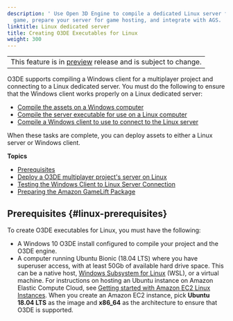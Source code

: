 ```yaml
---
description: ' Use Open 3D Engine to compile a dedicated Linux server for a multiplayer
  game, prepare your server for game hosting, and integrate with AGS. '
linktitle: Linux dedicated server
title: Creating O3DE Executables for Linux
weight: 300
---
```


|  |
| --- |
| This feature is in [preview](/docs/userguide/ly-glos-chap#preview) release and is subject to change\.  |

O3DE supports compiling a Windows client for a multiplayer project and connecting to a Linux dedicated server\. You must do the following to ensure that the Windows client works properly on a Linux dedicated server:
+ [Compile the assets on a Windows computer](/docs/user-guide/tutorials/packaging/tutorial-release.md)
+ [Compile the server executable for use on a Linux computer](/docs/user-guide/features/platforms/linux/build-lumberyard-executable.md)
+ [Compile a Windows client to use to connect to the Linux server](/docs/userguide/game-build-intro.md)

When these tasks are complete, you can deploy assets to either a Linux server or Windows client\.

**Topics**
+ [Prerequisites](#linux-prerequisites)
+ [Deploy a O3DE multiplayer project's server on Linux](/docs/user-guide/features/platforms/linux/build-lumberyard-executable.md)
+ [Testing the Windows Client to Linux Server Connection](/docs/user-guide/features/platforms/linux/test-windows-client-linux-server-connection.md)
+ [Preparing the Amazon GameLift Package](/docs/user-guide/features/platforms/linux/prepare-gamelift-package.md)

## Prerequisites {#linux-prerequisites}

To create O3DE executables for Linux, you must have the following:
+ A Windows 10 O3DE install configured to compile your project and the O3DE engine\.
+ A computer running Ubuntu Bionic \(18\.04 LTS\) where you have superuser access, with at least 50Gb of available hard drive space\. This can be a native host, [Windows Subsystem for Linux](https://docs.microsoft.com/en-us/windows/wsl/about) \(WSL\), or a virtual machine\. For instructions on hosting an Ubuntu instance on Amazon Elastic Compute Cloud, see [Getting started with Amazon EC2 Linux Instances](https://docs.aws.amazon.com/AWSEC2/latest/UserGuide/EC2_GetStarted.html)\. When you create an Amazon EC2 instance, pick **Ubuntu 18\.04 LTS** as the image and **x86\_64** as the architecture to ensure that O3DE is supported\.